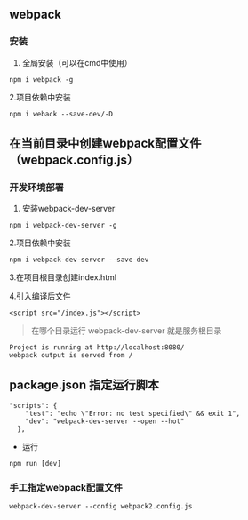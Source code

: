 ## webpack
### 安装
1. 全局安装（可以在cmd中使用）
```
npm i webpack -g
```
2.项目依赖中安装
```
npm i weback --save-dev/-D
```
## 在当前目录中创建webpack配置文件（webpack.config.js）


### 开发环境部署
1. 安装webpack-dev-server
```
npm i webpack-dev-server -g
```
2.项目依赖中安装
```
npm i webpack-dev-server --save-dev
```

3.在项目根目录创建index.html

4.引入编译后文件  
```
<script src="/index.js"></script>
```

> 在哪个目录运行 webpack-dev-server 就是服务根目录
```
Project is running at http://localhost:8080/
webpack output is served from /
```

## package.json 指定运行脚本
```
"scripts": {
    "test": "echo \"Error: no test specified\" && exit 1",
    "dev": "webpack-dev-server --open --hot"
  },
```
- 运行

```
npm run [dev]
```

### 手工指定webpack配置文件

```
webpack-dev-server --config webpack2.config.js
```